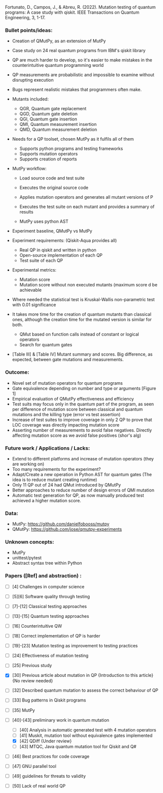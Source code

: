 Fortunato, D., Campos, J., & Abreu, R. (2022). Mutation testing of quantum programs: A case study with qiskit. IEEE Transactions on Quantum Engineering, 3, 1-17.

### Bullet points/ideas:
* Creation of QMutPy, as an extension of MutPy
* Case study on 24 real quantum programs from IBM's qiskit library
* QP are much harder to develop, so it's easier to make mistakes in the counterintuitive quantum programming world
* QP measurements are probabilistic and impossible to examine without disrupting execution
* Bugs represent realistic mistakes that programmers often make.
* Mutants included:
  * QGR, Quantum gate replacement
  * QGD, Quantum gate deletion
  * QGI, Quantum gate insertion
  * QMI, Quantum measurement insertion
  * QMD, Quantum measurement deletion

* Needs for a QP toolset, chosen MutPy as it fulfils all of them
  * Supports python programs and testing frameworks
  * Supports mutation operators
  * Supports creation of reports

* MutPy workflow:
  * Load source code and test suite
  * Executes the original source code
  * Applies mutation operators and generates all mutant versions of P
  * Executes the test suite on each mutant and provides a summary of results

  * MutPy uses python AST

* Experiment baseline, QMutPy vs MutPy

* Experiment requirements: (Qiskit-Aqua provides all)
  * Real QP in qiskit and written in python
  * Open-source implementation of each QP
  * Test suite of each QP

* Experimental metrics:
  * Mutation score
  * Mutation score without non executed mutants (maximum score d be achievable

* Where needed the statistical test is Kruskal-Wallis non-parametric test with 0.01 significance

* It takes more time for the creation of quantum mutants than classical ones, although the creation time for the mutated version is similar for both.
  * QMut based on function calls instead of constant or logical operators
  * Search for quantum gates

* [Table III] & [Table IV] Mutant summary and scores. Big difference, as expected, between gate mutations and measurements.


### Outcome:
* Novel set of mutation operators for quantum programs
* Gate equivalence depending on number and type or arguments [Figure 1]
* Empirical evaluation of QMutPy effectiveness and efficiency
* Test suits may focus only in the quantum part of the program, as seen per difference of mutation score between classical and quantum mutations and the killing type (error vs test assertion)
* Increase of test suites to improve coverage in only 2 QP to prove that LOC coverage was directly impacting mutation score
* Asserting number of measurements to avoid false negatives. Directly affecting mutation score as we avoid false positives (shor's alg)

### Future work / Applications / Lacks:
* Extend to different platforms and increase of mutation operators (they are working on)
* Too many requirements for the experiment?
* Adapt/Create a new operation in Python AST for quantum gates (The idea is to reduce mutant creating runtime)
* Only 11 QP out of 24 had QMut introduced by QMutPy
* Better approaches to reduce number of design errors of QMI mutation
* Automatic test generation for QP, as now manually produced test achieved a higher mutation score.

### Data:
* MutPy: https://github.com/danielfobooss/mutpy
* QMutPy: https://github.com/jose/qmutpy-experiments

### Unknown concepts:
* MutPy
* unittest/pytest
* Abstract syntax tree within Python

### Papers ([Ref] and abstraction) :
- [ ] [4] Challenges in computer science
- [ ] [5][6] Software quality through testing
- [ ] [7]-[12] Classical testing approaches
- [ ] [13]-[15] Quantum testing approaches
- [ ] [16] Counterintuitive QW
- [ ] [18] Correct implementation of QP is harder
- [ ] [19]-[23] Mutation testing as improvement to testing practices
- [ ] [24] Effectiveness of mutation testing
- [ ] [25] Previous study 
- [x] [30] Previous article about mutation in QP {Introduction to this article}{No review needed}
- [ ] [32] Described quantum mutation to assess the correct behaviour of QP
- [ ] [33] Bug patterns in Qiskit programs
- [ ] [35] MutPy
- [ ] [40]-[43] preliminary work in quantum mutation
  - [ ] [40] Analysis in automatic generated test with 4 mutation operators
  - [ ] [41] Muskit, mutation tool without equivalence gates implemented
  - [x] [42] QDiff {Under review}
  - [ ] [43] MTQC, Java quantum mutation tool for Qiskit and Q#
- [ ] [46] Best practices for code coverage
- [ ] [47] GNU parallel tool
- [ ] [49] guidelines for threats to validity
- [ ] [50] Lack of real world QP







